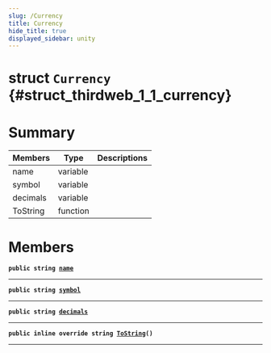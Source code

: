 ```yaml
---
slug: /Currency
title: Currency
hide_title: true
displayed_sidebar: unity
---
```


# struct `Currency` {#struct_thirdweb_1_1_currency}

# Summary

| Members  | Type     | Descriptions |
| -------- | -------- | ------------ |
| name     | variable |              |
| symbol   | variable |              |
| decimals | variable |              |
| ToString | function |              |

# Members

**`public string `[`name`](#struct_thirdweb_1_1_currency_1aac7e4f2b290296020f60b218fecbb15b)**

---

**`public string `[`symbol`](#struct_thirdweb_1_1_currency_1aa6de29107612b7456be28621a51da0ef)**

---

**`public string `[`decimals`](#struct_thirdweb_1_1_currency_1a9625fc4569b81e684b04047243099991)**

---

**`public inline override string `[`ToString`](#struct_thirdweb_1_1_currency_1a616c290e086cec01f01f2f292501a456)`()`**

---
